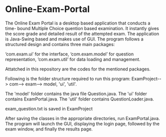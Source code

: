# Online-Exam-Portal
The Online Exam Portal is a desktop based application that conducts a time- bound Multiple Choice quention based examination. It instantly gives the score grade and detailed result of the attempted exam. The application is Java-Swing based and makes use of GUI. The program follows a structured design and contains three main packages:

‘com.exam.ui’ for the interface, ‘com.exam.model’ for question representation, ‘com.exam.util’ for data loading and management.

Attatched in this repository are the codes for the mentioned packages. 

Following is the folder structure required to run this program: 
ExamProject--> com--> exam--> model, 'ui', 'util'. 

The 'model' folder contains the java file Question.java. The 'ui' folder contains ExamPortal.java. The 'util' folder contains QuestionLoader.java.

exam_question.txt is saved in ExamProject

After saving the classes in the appropriate directories, run ExamPortal.java. The program will launch the GUI, displaying the login page, followed by the exam window, and finally the results page.
